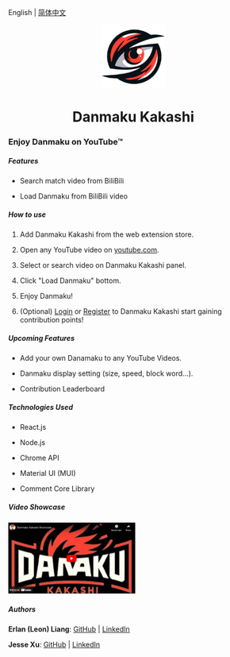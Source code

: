 English | [简体中文](README.zh.md)


<p align="center">
<img src="https://raw.githubusercontent.com/Danmaku-Kakashi/Danmaku-Kakashi-Ext/Add-basic-user-functionality/extension/icons/logoicon-cropped.png" alt="" width="128">
</p>

<h1 align="center">Danmaku Kakashi</h1>

### Enjoy Danmaku on YouTube™

##### Features

- Search match video from BiliBili

- Load Danmaku from BiliBili video

##### How to use

1. Add Danmaku Kakashi from the web extension store.

2. Open any YouTube video on [youtube.com](https://www.youtube.com/).

3. Select or search video on Danmaku Kakashi panel.

4. Click "Load Danmaku" bottom.

5. Enjoy Danmaku!

6. (Optional) [Login](https://www.dm-kks.com/home) or [Register](https://www.dm-kks.com/home) to Danmaku Kakashi start gaining contribution points!

##### Upcoming Features

- Add your own Danamaku to any YouTube Videos.

- Danmaku display setting (size, speed, block word...).

- Contribution Leaderboard

##### Technologies Used

- React.js

- Node.js

- Chrome API

- Material UI (MUI)

- Comment Core Library

##### Video Showcase

[<img src="https://raw.githubusercontent.com/Danmaku-Kakashi/Danmaku-Kakashi-Ext/main/danmaku-kakashi/public/videoCover_en.png" alt="Play the Showcase" width="512" style="zoom: 50%;" />](https://www.youtube.com/watch?v=U25MSKsE_pQ)

##### Authors

**Erlan (Leon) Liang**: [GitHub](https://github.com/ErlanLiang) | [LinkedIn](https://www.linkedin.com/in/leon-erlanliang/)

**Jesse Xu**: [GitHub](https://github.com/mgrddsj) | [LinkedIn](https://linkedin.com/in/jessexu) 
